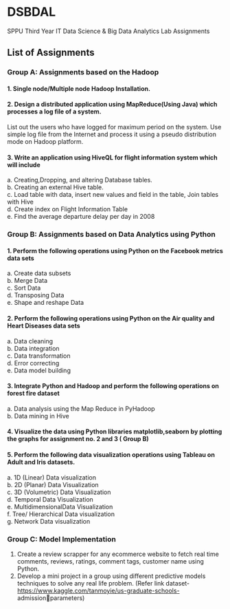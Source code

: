 # DSBDAL
SPPU Third Year IT Data Science & Big Data Analytics Lab Assignments

## List of Assignments 
### Group A: Assignments based on the Hadoop <br>
#### 1. Single node/Multiple node Hadoop Installation.<br>
#### 2. Design a distributed application using MapReduce(Using Java) which processes a log file of a system.
List out the users who have logged for maximum period on the system. Use simple log file from the
Internet and process it using a pseudo distribution mode on Hadoop platform. <br>
#### 3. Write an application using HiveQL for flight information system which will include <br>
a. Creating,Dropping, and altering Database tables.<br>
b. Creating an external Hive table.<br>
c. Load table with data, insert new values and field in the table, Join tables with Hive<br>
d. Create index on Flight Information Table<br>
e. Find the average departure delay per day in 2008<br>
### Group B: Assignments based on Data Analytics using Python<br>
#### 1. Perform the following operations using Python on the Facebook metrics data sets<br>
a. Create data subsets<br>
b. Merge Data<br>
c. Sort Data<br>
d. Transposing Data<br>
e. Shape and reshape Data<br>
#### 2. Perform the following operations using Python on the Air quality and Heart Diseases data sets <br>
a. Data cleaning<br>
b. Data integration<br>
c. Data transformation<br>
d. Error correcting<br>
e. Data model building<br>
#### 3. Integrate Python and Hadoop and perform the following operations on forest fire dataset<br>
a. Data analysis using the Map Reduce in PyHadoop<br>
b. Data mining in Hive<br>
#### 4. Visualize the data using Python libraries matplotlib,seaborn by plotting the graphs for assignment no. 2 and 3 ( Group B) <br>
#### 5. Perform the following data visualization operations using Tableau on Adult and Iris datasets. <br>
a. 1D (Linear) Data visualization<br>
b. 2D (Planar) Data Visualization<br>
c. 3D (Volumetric) Data Visualization<br>
d. Temporal Data Visualization<br>
e. MultidimensionalData Visualization<br>
f. Tree/ Hierarchical Data visualization<br>
g. Network Data visualization<br>
### Group C: Model Implementation <br>
1. Create a review scrapper for any ecommerce website to fetch real time comments, reviews,
ratings, comment tags, customer name using Python.<br>
2. Develop a mini project in a group using different predictive models techniques to solve any real life
problem. (Refer link dataset- https://www.kaggle.com/tanmoyie/us-graduate-schools- admissionparameters)
